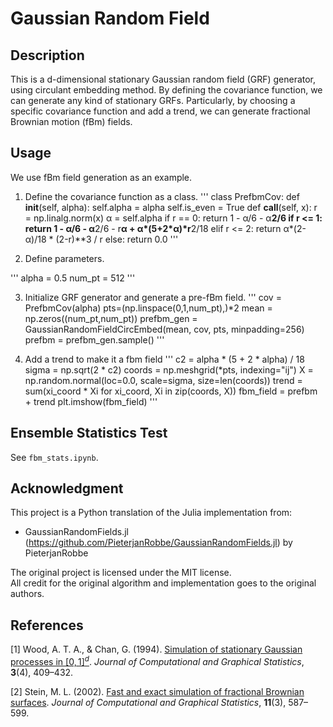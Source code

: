 # Gaussian Random Field

## Description

This is a d-dimensional stationary Gaussian random field (GRF) generator, using circulant embedding method. By defining the covariance function, we can generate any kind of stationary GRFs. Particularly, by choosing a specific covariance function and add a trend, we can generate fractional Brownian motion (fBm) fields.

## Usage

We use fBm field generation as an example. 

1. Define the covariance function as a class.
'''
class PrefbmCov:
    def __init__(self, alpha):
        self.alpha = alpha
        self.is_even = True
    def __call__(self, x):
        r = np.linalg.norm(x)
        α = self.alpha
        if r == 0:
            return 1 - α/6 - α**2/6
        if r <= 1:
            return 1 - α/6 - α**2/6 - r**α + α*(5+2*α)*r**2/18
        elif r <= 2:
            return α*(2-α)/18 * (2-r)**3 / r
        else:
            return 0.0
'''

2. Define parameters.

'''
alpha = 0.5
num_pt = 512
'''

3. Initialize GRF generator and generate a pre-fBm field.
'''
cov = PrefbmCov(alpha)
pts=(np.linspace(0,1,num_pt),)*2
mean = np.zeros((num_pt,num_pt))
prefbm_gen = GaussianRandomFieldCircEmbed(mean, cov, pts, minpadding=256)
prefbm = prefbm_gen.sample()
'''

4. Add a trend to make it a fbm field
'''
c2 = alpha * (5 + 2 * alpha) / 18
sigma = np.sqrt(2 * c2)
coords = np.meshgrid(*pts, indexing="ij")
X = np.random.normal(loc=0.0, scale=sigma, size=len(coords))
trend = sum(xi_coord * Xi for xi_coord, Xi in zip(coords, X))
fbm_field = prefbm + trend
plt.imshow(fbm_field)
'''

## Ensemble Statistics Test
See `fbm_stats.ipynb`.

## Acknowledgment

This project is a Python translation of the Julia implementation from:

- GaussianRandomFields.jl (https://github.com/PieterjanRobbe/GaussianRandomFields.jl) by PieterjanRobbe

The original project is licensed under the MIT license.  
All credit for the original algorithm and implementation goes to the original authors.

## References

[1] Wood, A. T. A., & Chan, G. (1994). [Simulation of stationary Gaussian processes in $[0, 1]^d$](https://www.tandfonline.com/doi/abs/10.1080/10618600.1994.10474655). *Journal of Computational and Graphical Statistics*, **3**(4), 409–432.

[2] Stein, M. L. (2002). [Fast and exact simulation of fractional Brownian surfaces](https://www.tandfonline.com/doi/abs/10.1198/106186002466). *Journal of Computational and Graphical Statistics*, **11**(3), 587–599.
